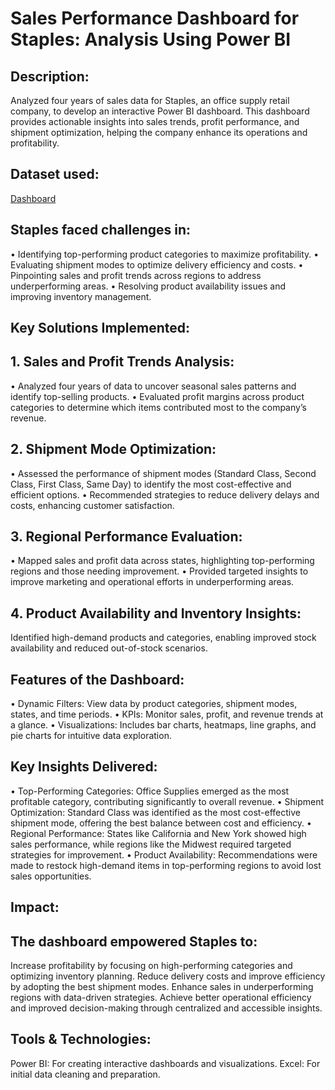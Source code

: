 # Sales Performance Dashboard for Staples: Analysis Using Power BI

## Description:
Analyzed four years of sales data for Staples, an office supply retail company, to develop an interactive Power BI dashboard. This dashboard provides actionable insights into sales trends, profit performance, and shipment optimization, helping the company enhance its operations and profitability.
## Dataset used:
<a href="https://github.com/divasbains/Sales-Data-Analysis-Dashboard-using-Power-BI/blob/main/dashboard%20image.png">Dashboard</a>

## Staples faced challenges in:
• Identifying top-performing product categories to maximize profitability.
• Evaluating shipment modes to optimize delivery efficiency and costs.
• Pinpointing sales and profit trends across regions to address underperforming areas.
• Resolving product availability issues and improving inventory management.

## Key Solutions Implemented:
## 1. Sales and Profit Trends Analysis:
• Analyzed four years of data to uncover seasonal sales patterns and identify top-selling products.
• Evaluated profit margins across product categories to determine which items contributed most to the company’s revenue.

## 2. Shipment Mode Optimization:
• Assessed the performance of shipment modes (Standard Class, Second Class, First Class, Same Day) to identify the most cost-effective and efficient options.
• Recommended strategies to reduce delivery delays and costs, enhancing customer satisfaction.

## 3. Regional Performance Evaluation:
• Mapped sales and profit data across states, highlighting top-performing regions and those needing improvement.
• Provided targeted insights to improve marketing and operational efforts in underperforming areas.

## 4. Product Availability and Inventory Insights:
Identified high-demand products and categories, enabling improved stock availability and reduced out-of-stock scenarios.

## Features of the Dashboard:
• Dynamic Filters: View data by product categories, shipment modes, states, and time periods.
• KPIs: Monitor sales, profit, and revenue trends at a glance.
• Visualizations: Includes bar charts, heatmaps, line graphs, and pie charts for intuitive data exploration.

## Key Insights Delivered:
• Top-Performing Categories: Office Supplies emerged as the most profitable category, contributing significantly to overall revenue.
• Shipment Optimization: Standard Class was identified as the most cost-effective shipment mode, offering the best balance between cost and efficiency.
• Regional Performance: States like California and New York showed high sales performance, while regions like the Midwest required targeted strategies for improvement.
• Product Availability: Recommendations were made to restock high-demand items in top-performing regions to avoid lost sales opportunities.

## Impact: 
## The dashboard empowered Staples to:
Increase profitability by focusing on high-performing categories and optimizing inventory planning.
Reduce delivery costs and improve efficiency by adopting the best shipment modes.
Enhance sales in underperforming regions with data-driven strategies.
Achieve better operational efficiency and improved decision-making through centralized and accessible insights.

## Tools & Technologies:
Power BI: For creating interactive dashboards and visualizations.
Excel: For initial data cleaning and preparation.

